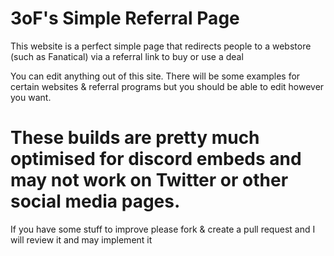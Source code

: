 # 3oF's Simple Referral Page
This website is a perfect simple page that redirects people to a webstore (such as Fanatical) via a referral link to buy or use a deal

You can edit anything out of this site. There will be some examples for certain websites & referral programs but you should be able to edit however you want.

# These builds are pretty much optimised for discord embeds and may not work on Twitter or other social media pages.
If you have some stuff to improve please fork & create a pull request and I will review it and may implement it
